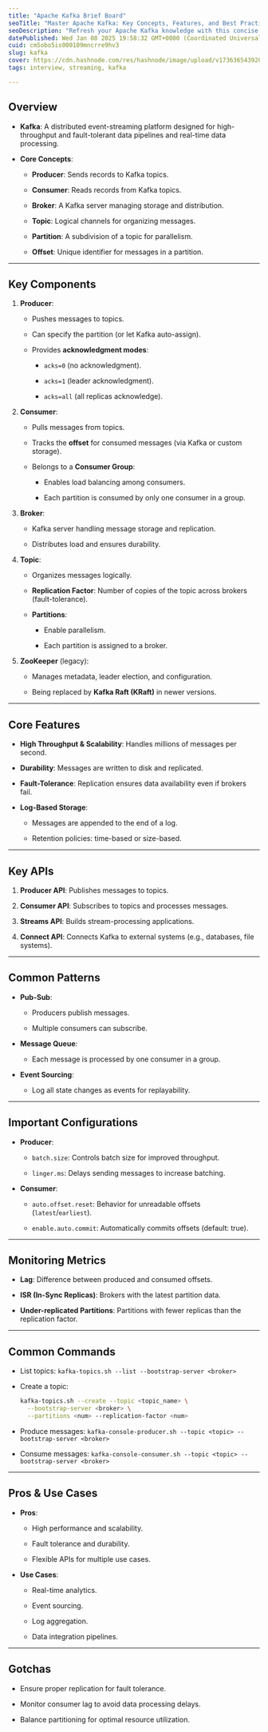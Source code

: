 ```yaml
---
title: "Apache Kafka Brief Board"
seoTitle: "Master Apache Kafka: Key Concepts, Features, and Best Practices for Yo"
seoDescription: "Refresh your Apache Kafka knowledge with this concise guide. Covering architecture, components, features, and commands to help you ace your interview."
datePublished: Wed Jan 08 2025 19:58:32 GMT+0000 (Coordinated Universal Time)
cuid: cm5obo5is000109mncrre9hv3
slug: kafka
cover: https://cdn.hashnode.com/res/hashnode/image/upload/v1736365439208/b0c6b658-3dc6-4eb2-bfb1-897df8d12d28.png
tags: interview, streaming, kafka

---
```


## **Overview**

* **Kafka**: A distributed event-streaming platform designed for high-throughput and fault-tolerant data pipelines and real-time data processing.
    
* **Core Concepts**:
    
    * **Producer**: Sends records to Kafka topics.
        
    * **Consumer**: Reads records from Kafka topics.
        
    * **Broker**: A Kafka server managing storage and distribution.
        
    * **Topic**: Logical channels for organizing messages.
        
    * **Partition**: A subdivision of a topic for parallelism.
        
    * **Offset**: Unique identifier for messages in a partition.
        

---

## **Key Components**

1. **Producer**:
    
    * Pushes messages to topics.
        
    * Can specify the partition (or let Kafka auto-assign).
        
    * Provides **acknowledgment modes**:
        
        * `acks=0` (no acknowledgment).
            
        * `acks=1` (leader acknowledgment).
            
        * `acks=all` (all replicas acknowledge).
            
2. **Consumer**:
    
    * Pulls messages from topics.
        
    * Tracks the **offset** for consumed messages (via Kafka or custom storage).
        
    * Belongs to a **Consumer Group**:
        
        * Enables load balancing among consumers.
            
        * Each partition is consumed by only one consumer in a group.
            
3. **Broker**:
    
    * Kafka server handling message storage and replication.
        
    * Distributes load and ensures durability.
        
4. **Topic**:
    
    * Organizes messages logically.
        
    * **Replication Factor**: Number of copies of the topic across brokers (fault-tolerance).
        
    * **Partitions**:
        
        * Enable parallelism.
            
        * Each partition is assigned to a broker.
            
5. **ZooKeeper** (legacy):
    
    * Manages metadata, leader election, and configuration.
        
    * Being replaced by **Kafka Raft (KRaft)** in newer versions.
        

---

## **Core Features**

* **High Throughput & Scalability**: Handles millions of messages per second.
    
* **Durability**: Messages are written to disk and replicated.
    
* **Fault-Tolerance**: Replication ensures data availability even if brokers fail.
    
* **Log-Based Storage**:
    
    * Messages are appended to the end of a log.
        
    * Retention policies: time-based or size-based.
        

---

## **Key APIs**

1. **Producer API**: Publishes messages to topics.
    
2. **Consumer API**: Subscribes to topics and processes messages.
    
3. **Streams API**: Builds stream-processing applications.
    
4. **Connect API**: Connects Kafka to external systems (e.g., databases, file systems).
    

---

## **Common Patterns**

* **Pub-Sub**:
    
    * Producers publish messages.
        
    * Multiple consumers can subscribe.
        
* **Message Queue**:
    
    * Each message is processed by one consumer in a group.
        
* **Event Sourcing**:
    
    * Log all state changes as events for replayability.
        

---

## **Important Configurations**

* **Producer**:
    
    * `batch.size`: Controls batch size for improved throughput.
        
    * `linger.ms`: Delays sending messages to increase batching.
        
* **Consumer**:
    
    * `auto.offset.reset`: Behavior for unreadable offsets (`latest`/`earliest`).
        
    * `enable.auto.commit`: Automatically commits offsets (default: true).
        

---

## **Monitoring Metrics**

* **Lag**: Difference between produced and consumed offsets.
    
* **ISR (In-Sync Replicas)**: Brokers with the latest partition data.
    
* **Under-replicated Partitions**: Partitions with fewer replicas than the replication factor.
    

---

## **Common Commands**

* List topics: `kafka-topics.sh --list --bootstrap-server <broker>`
    
* Create a topic:
    
    ```bash
    kafka-topics.sh --create --topic <topic_name> \
      --bootstrap-server <broker> \
      --partitions <num> --replication-factor <num>
    ```
    
* Produce messages: `kafka-console-producer.sh --topic <topic> --bootstrap-server <broker>`
    
* Consume messages: `kafka-console-consumer.sh --topic <topic> --bootstrap-server <broker>`
    

---

## **Pros & Use Cases**

* **Pros**:
    
    * High performance and scalability.
        
    * Fault tolerance and durability.
        
    * Flexible APIs for multiple use cases.
        
* **Use Cases**:
    
    * Real-time analytics.
        
    * Event sourcing.
        
    * Log aggregation.
        
    * Data integration pipelines.
        

---

## **Gotchas**

* Ensure proper replication for fault tolerance.
    
* Monitor consumer lag to avoid data processing delays.
    
* Balance partitioning for optimal resource utilization.